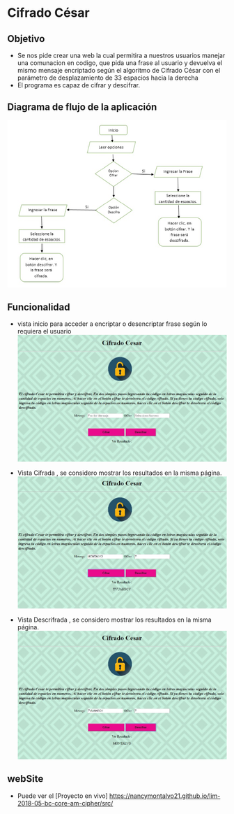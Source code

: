 # Cifrado César

## Objetivo
- Se nos pide crear una web la cual permitira a nuestros usuarios manejar una comunacion en codigo, que pida una frase al usuario y devuelva el mismo mensaje encriptado según el algoritmo de Cifrado César con el parámetro de desplazamiento de 33 espacios hacia la derecha
- El programa es capaz de cifrar y descifrar.

## Diagrama de flujo de la aplicación
![diagrama_flujo](src/file/Diagrama-de%20flujo.jpg)

## Funcionalidad 
- vista inicio para acceder a encriptar o desencriptar frase según lo requiera el usuario
![diagrama_flujo](src/file/Index.jpg)

- Vista Cifrada , se considero  mostrar los resultados en la misma página.
![diagrama_flujo](src/file/Cifrar.jpg)

- Vista Descrifrada , se considero  mostrar los resultados en la misma página.
![diagrama_flujo](src/file/Descifrar.jpg)

## webSite
* Puede ver el [Proyecto en vivo]
https://nancymontalvo21.github.io/lim-2018-05-bc-core-am-cipher/src/
